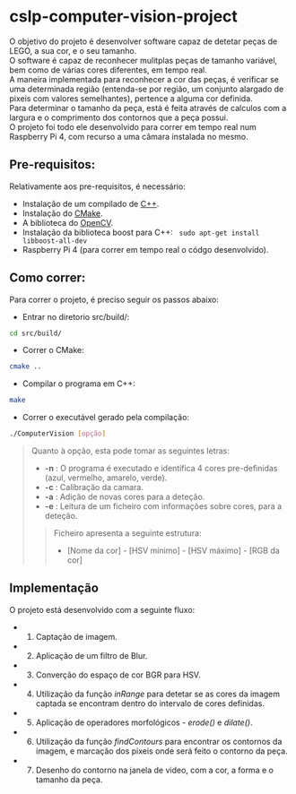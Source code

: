 # cslp-computer-vision-project

O objetivo do projeto é desenvolver software capaz de detetar peças de LEGO, a sua cor, e o seu tamanho.    
O software é capaz de reconhecer mulitplas peças de tamanho variável, bem como de várias cores diferentes, em tempo real.   
A maneira implementada para reconhecer a cor das peças, é verificar se uma determinada região (entenda-se por região, um conjunto alargado de pixeis com valores semelhantes), pertence a alguma cor definida.  
Para determinar o tamanho da peça, está é feita através de calculos com a largura e o comprimento dos contornos que a peça possui.  
O projeto foi todo ele desenvolvido para correr em tempo real num Raspberry Pi 4, com recurso a uma câmara instalada no mesmo.


## Pre-requisitos:
Relativamente aos pre-requisitos, é necessário:
- Instalação de um compilado de [C++](https://linuxconfig.org/how-to-install-g-the-c-compiler-on-ubuntu-18-04-bionic-beaver-linux).
- Instalação do [CMake](https://cgold.readthedocs.io/en/latest/first-step/installation.html).
- A biblioteca do [OpenCV](https://docs.opencv.org/4.x/df/d65/tutorial_table_of_content_introduction.html).
- Instalação da biblioteca boost para C++: ``` 
sudo apt-get install libboost-all-dev ```
- Raspberry Pi 4 (para correr em tempo real o códgo desenvolvido).


## Como correr:
Para correr o projeto, é preciso seguir os passos abaixo:
- Entrar no diretorio src/build/:
```bash
cd src/build/
```
- Correr o CMake:
```bash
cmake ..
```
- Compilar o programa em C++:
```bash
make
```
- Correr o executável gerado pela compilação:
```bash
./ComputerVision [opção]
```
> Quanto à opção, esta pode tomar as seguintes letras:
> 
> - **-n** : O programa é executado e identifica 4 cores pre-definidas (azul, vermelho, amarelo, verde).
> - **-c** : Calibração da camara.
> - **-a** : Adição de novas cores para a deteção.
> - **-e** : Leitura de um ficheiro com informações sobre cores, para a deteção.
>
>>Ficheiro apresenta a seguinte estrutura:
>> - [Nome da cor] -  [HSV mínimo] -  [HSV máximo] - [RGB da cor]


## Implementação
O projeto está desenvolvido com a seguinte fluxo:

- 1. Captação de imagem.
- 2. Aplicação de um filtro de Blur.
- 3. Converção do espaço de cor BGR para HSV.
- 4. Utilização da função *inRange* para detetar se as cores da imagem captada se encontram dentro do intervalo de cores definidas.
- 5. Aplicação de operadores morfológicos - *erode()* e *dilate()*.
- 6. Utilização da função *findContours* para encontrar os contornos da imagem, e marcação dos pixeis onde será feito o contorno da peça.
- 7. Desenho do contorno na janela de video, com a cor, a forma e o tamanho da peça.

